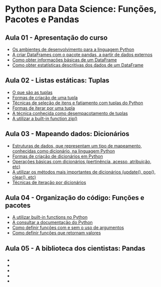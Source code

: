 # Python para Data Science: Funções, Pacotes e Pandas

## Aula 01 - Apresentação do curso
* [Os ambientes de desenvolvimento para a linguagem Python](#)
* [A criar DataFrames com o pacote pandas, a partir de dados externos](#)
* [Como obter informações básicas de um DataFrame](#)
* [Como obter estatísticas descritivas dos dados de um DataFrame](#)

## Aula 02 - Listas estáticas: Tuplas
* [O que são as tuplas](#)
* [Formas de criação de uma tupla](#)
* [Técnicas de seleção de itens e fatiamento com tuplas do Python](#)
* [Formas de iterar por uma tupla](#)
* [A técnica conhecida como desempacotamento de tuplas](#)
* [A utilizar a built-in function zip()](#)

## Aula 03 - Mapeando dados: Dicionários
* [Estruturas de dados, que representam um tipo de mapeamento, conhecidas como dicionário, na linguagem Python](#)
* [Formas de criação de dicionários em Python](#)
* [Operações básicas com dicionários (pertinência, acesso, atribuição, etc)](#)
* [A utilizar os métodos mais importantes de dicionários (update(), pop(), clear(), etc)](#)
* [Técnicas de iteração por dicionários](#)

## Aula 04 - Organização do código: Funções e pacotes
* [A utilizar built-in functions no Python](#)
* [A consultar a documentação do Python](#)
* [Como definir funções com e sem o uso de argumentos](#)
* [Como definir funções que retornam valores](#)

## Aula 05 - A biblioteca dos cientistas: Pandas
* [](#)
* [](#)
* [](#)
* [](#)
* [](#)
